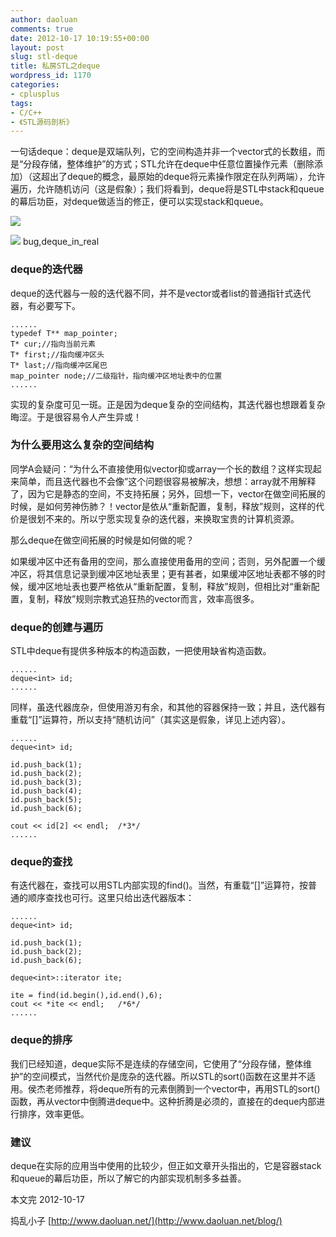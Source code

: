 ```yaml
---
author: daoluan
comments: true
date: 2012-10-17 10:19:55+00:00
layout: post
slug: stl-deque
title: 私房STL之deque
wordpress_id: 1170
categories:
- cplusplus
tags:
- C/C++
- 《STL源码剖析》
---
```


一句话deque：deque是双端队列，它的空间构造并非一个vector式的长数组，而是“分段存储，整体维护”的方式；STL允许在deque中任意位置操作元素（删除添加）（这超出了deque的概念，最原始的deque将元素操作限定在队列两端），允许遍历，允许随机访问（这是假象）；我们将看到，deque将是STL中stack和queue的幕后功臣，对deque做适当的修正，便可以实现stack和queue。

[![](http://md.daoluan.net/blog/images/2012/10/deque_in_mind.jpg)](http://daoluan.net/blog/stl-deque/deque_in_mind/)

<!-- more -->

[![](http://md.daoluan.net/blog/images/2012/10/deque_in_real.jpg)](http://daoluan.net/blog/stl-deque/deque_in_real/) bug,deque_in_real


### deque的迭代器


deque的迭代器与一般的迭代器不同，并不是vector或者list的普通指针式迭代器，有必要写下。

    
    ......
    typedef T** map_pointer;
    T* cur;//指向当前元素
    T* first;//指向缓冲区头
    T* last;//指向缓冲区尾巴
    map_pointer node;//二级指针，指向缓冲区地址表中的位置
    ......


实现的复杂度可见一斑。正是因为deque复杂的空间结构，其迭代器也想跟着复杂晦涩。于是很容易令人产生异或！


### 为什么要用这么复杂的空间结构


同学A会疑问：“为什么不直接使用似vector抑或array一个长的数组？这样实现起来简单，而且迭代器也不会像”这个问题很容易被解决，想想：array就不用解释了，因为它是静态的空间，不支持拓展；另外，回想一下，vector在做空间拓展的时候，是如何劳神伤肺？！vector是依从“重新配置，复制，释放”规则，这样的代价是很划不来的。所以宁愿实现复杂的迭代器，来换取宝贵的计算机资源。

那么deque在做空间拓展的时候是如何做的呢？

如果缓冲区中还有备用的空间，那么直接使用备用的空间；否则，另外配置一个缓冲区，将其信息记录到缓冲区地址表里；更有甚者，如果缓冲区地址表都不够的时候，缓冲区地址表也要严格依从“重新配置，复制，释放”规则，但相比对“重新配置，复制，释放”规则宗教式追狂热的vector而言，效率高很多。


### deque的创建与遍历


STL中deque有提供多种版本的构造函数，一把使用缺省构造函数。

    
    ......
    deque<int> id;
    ......


同样，虽迭代器庞杂，但使用游刃有余，和其他的容器保持一致；并且，迭代器有重载“[]”运算符，所以支持“随机访问”（其实这是假象，详见上述内容）。

    
    ......
    deque<int> id;
    
    id.push_back(1);
    id.push_back(2);
    id.push_back(3);
    id.push_back(4);
    id.push_back(5);
    id.push_back(6);
    
    cout << id[2] << endl;	/*3*/
    ......




### deque的查找


有迭代器在，查找可以用STL<algorithm>内部实现的find()。当然，有重载“[]”运算符，按普通的顺序查找也可行。这里只给出迭代器版本：

    
    ......
    deque<int> id;
    
    id.push_back(1);
    id.push_back(2);
    id.push_back(6);
    
    deque<int>::iterator ite;
    
    ite = find(id.begin(),id.end(),6);
    cout << *ite << endl;	/*6*/
    ......




### deque的排序


我们已经知道，deque实际不是连续的存储空间，它使用了“分段存储，整体维护”的空间模式，当然代价是庞杂的迭代器。所以STL<algorithm>的sort()函数在这里并不适用。侯杰老师推荐，将deque所有的元素倒腾到一个vector中，再用STL<algorithm>的sort()函数，再从vector中倒腾进deque中。这种折腾是必须的，直接在的deque内部进行排序，效率更低。


### 建议


deque在实际的应用当中使用的比较少，但正如文章开头指出的，它是容器stack和queue的幕后功臣，所以了解它的内部实现机制多多益善。

本文完 2012-10-17

捣乱小子 [http://www.daoluan.net/](http://www.daoluan.net/blog/)
